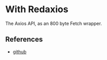 # With Redaxios

The Axios API, as an 800 byte Fetch wrapper. 

## References

- [github](https://github.com/developit/redaxios)